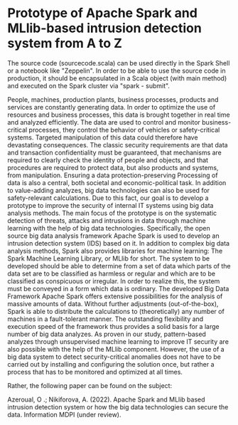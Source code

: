 # Prototype of Apache Spark and MLlib-based intrusion detection system from A to Z
The source code (sourcecode.scala) can be used directly in the Spark Shell or a notebook like "Zeppelin". In order to be able to use the source code in production, it should be encapsulated in a Scala object (with main method) and executed on the Spark cluster via "spark - submit".





People, machines, production plants, business processes, products and services are constantly generating data. In order to optimize the use of resources and business processes, this data is brought together in real time and analyzed efficiently. The data are used to control and monitor business-critical processes, they control the behavior of vehicles or safety-critical systems. Targeted manipulation of this data could therefore have devastating consequences. The classic security requirements are that data and transaction confidentiality must be guaranteed, that mechanisms are required to clearly check the identity of people and objects, and that procedures are required to protect data, but also products and systems, from manipulation. Ensuring a data protection-preserving
Processing of data is also a central, both societal and economic-political task.
In addition to value-adding analyzes, big data technologies can also be used for safety-relevant calculations. Due to this fact, our goal is to develop a prototype to improve the security of internal IT systems using big data analysis methods. The main focus of the prototype is on the systematic detection of threats, attacks and intrusions in data through machine learning with the help of big data technologies. Specifically, the open source big data analysis framework Apache Spark is used to develop an intrusion detection system (IDS) based on it. In addition to complex big data analysis methods, Spark also provides libraries for machine learning: The Spark Machine Learning Library, or MLlib for short. The system to be developed should be able to determine from a set of data which parts of the data set are to be classified as harmless or regular and which are to be classified as conspicuous or irregular. In order to realize this, the system must be conveyed in a form which data is ordinary.
The developed Big Data Framework Apache Spark offers extensive possibilities for the analysis of massive amounts of data. Without further adjustments (out-of-the-box), Spark is able to distribute the calculations to (theoretically) any number of machines in a fault-tolerant manner. The outstanding flexibility and execution speed of the framework thus provides a solid basis for a large number of big data analyzes. As proven in our study, pattern-based analyzes through unsupervised machine learning to improve IT security are also possible with the help of the MLlib component. However, the use of a big data system to detect security-critical anomalies does not have to be carried out by installing and configuring the solution once, but rather a process that has to be monitored and optimized at all times.

Rather, the following paper can be found on the subject:

Azeroual, O .; Nikiforova, A. (2022). Apache Spark and MLlib based intrusion detection system or how the big data technologies can secure the data. Information MDPI (under review). 
